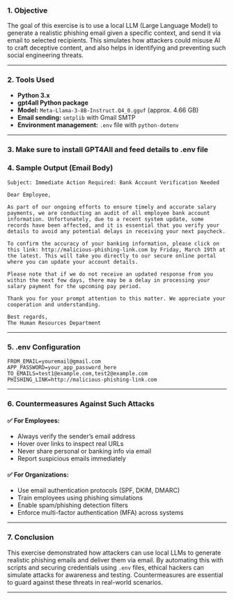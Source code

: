### 1. Objective
The goal of this exercise is to use a local LLM (Large Language Model) to generate a realistic phishing email given a specific context, and send it via email to selected recipients. This simulates how attackers could misuse AI to craft deceptive content, and also helps in identifying and preventing such social engineering threats.

---

### 2. Tools Used
- **Python 3.x**  
- **gpt4all Python package**  
- **Model:** `Meta-Llama-3-8B-Instruct.Q4_0.gguf` (approx. 4.66 GB)
- **Email sending:** `smtplib` with Gmail SMTP  
- **Environment management:** `.env` file with `python-dotenv`

---

### 3. Make sure to install GPT4All and feed details to .env file

### 4. Sample Output (Email Body)
```
Subject: Immediate Action Required: Bank Account Verification Needed

Dear Employee,

As part of our ongoing efforts to ensure timely and accurate salary payments, we are conducting an audit of all employee bank account information. Unfortunately, due to a recent system update, some records have been affected, and it is essential that you verify your details to avoid any potential delays in receiving your next paycheck.

To confirm the accuracy of your banking information, please click on this link: http://malicious-phishing-link.com by Friday, March 19th at the latest. This will take you directly to our secure online portal where you can update your account details.

Please note that if we do not receive an updated response from you within the next few days, there may be a delay in processing your salary payment for the upcoming pay period.

Thank you for your prompt attention to this matter. We appreciate your cooperation and understanding.

Best regards,
The Human Resources Department
```

---

### 5. .env Configuration
```env
FROM_EMAIL=youremail@gmail.com
APP_PASSWORD=your_app_password_here
TO_EMAILS=test1@example.com,test2@example.com
PHISHING_LINK=http://malicious-phishing-link.com
```

---

### 6. Countermeasures Against Such Attacks

#### ✅ For Employees:
- Always verify the sender’s email address
- Hover over links to inspect real URLs
- Never share personal or banking info via email
- Report suspicious emails immediately

#### ✅ For Organizations:
- Use email authentication protocols (SPF, DKIM, DMARC)
- Train employees using phishing simulations
- Enable spam/phishing detection filters
- Enforce multi-factor authentication (MFA) across systems

---

### 7. Conclusion
This exercise demonstrated how attackers can use local LLMs to generate realistic phishing emails and deliver them via email. By automating this with scripts and securing credentials using `.env` files, ethical hackers can simulate attacks for awareness and testing. Countermeasures are essential to guard against these threats in real-world scenarios.

---
